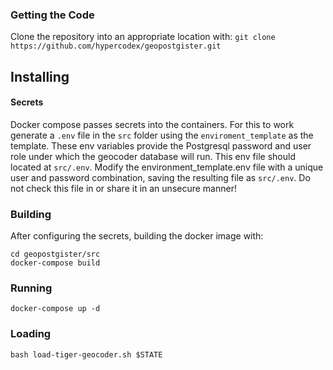 ### Getting the Code
Clone the repository into an appropriate location with:
```git clone https://github.com/hypercodex/geopostgister.git```


## Installing
#### Secrets
Docker compose passes secrets into the containers. For this to work generate a `.env` file
in the `src` folder using the `enviroment_template` as the template. These env variables
provide the Postgresql password and user role under which the geocoder database will run.
This env file should located at `src/.env`. Modify the environment_template.env file with 
a unique user and password combination, saving the resulting file as `src/.env`. Do not 
check this file in or share it in an unsecure manner!

### Building
After configuring the secrets, building the docker image with:
```
cd geopostgister/src
docker-compose build
```

### Running
```
docker-compose up -d
```

### Loading
```
bash load-tiger-geocoder.sh $STATE
```
